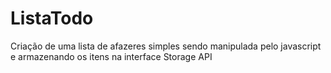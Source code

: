 # ListaTodo
Criação de uma lista de afazeres simples sendo manipulada pelo javascript e armazenando os itens na interface Storage API

